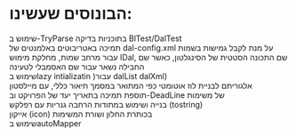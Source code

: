# הבונוסים שעשינו:
שימוש ב-TryParse בתוכניות בדיקה BlTest/DalTest 
<br/>
תמיכה באטריבוטים באלמנטים של dal-config.xml על מנת לקבל גמישות בשמות עבור מרחב שמות, מחלקת מימוש IDal, שם התכונה הסטטית של הסינגלטון, כאשר שם החבילה נשאר עבור שם האסמבלי לטעינה 
<br/>
שימוש בlazy intializatin )עבור dalList dalXml)
<br/>
אלגוריתם לבניית לוז אוטומטי כפי המתואר במסמך תיאור כללי, עם מיילסטון
<br/>
תוספת תמיכה בתאריך יעד של הפרויקט וב-DeadLine של משימות
<br/>
בנייה ושימוש במתודות הרחבה גנריות עם רפלקש (tostring)
<br/>
אייקון (icon) בכותרת החלון ושורת המשימות
<br/>
שימוש בautoMapper




